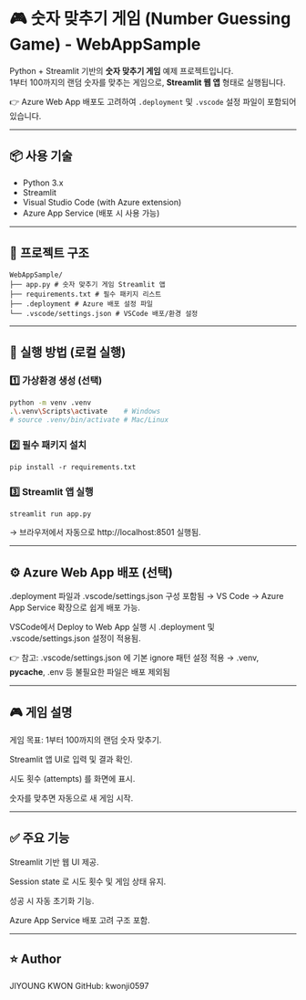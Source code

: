 # 🎮 숫자 맞추기 게임 (Number Guessing Game) - WebAppSample

Python + Streamlit 기반의 **숫자 맞추기 게임** 예제 프로젝트입니다.  
1부터 100까지의 랜덤 숫자를 맞추는 게임으로, **Streamlit 웹 앱** 형태로 실행됩니다.

👉 Azure Web App 배포도 고려하여 `.deployment` 및 `.vscode` 설정 파일이 포함되어 있습니다.

---

## 📦 사용 기술

- Python 3.x
- Streamlit
- Visual Studio Code (with Azure extension)
- Azure App Service (배포 시 사용 가능)

---

## 📁 프로젝트 구조

```
WebAppSample/
├── app.py # 숫자 맞추기 게임 Streamlit 앱
├── requirements.txt # 필수 패키지 리스트
├── .deployment # Azure 배포 설정 파일
└── .vscode/settings.json # VSCode 배포/환경 설정
```

---

## 🚀 실행 방법 (로컬 실행)

### 1️⃣ 가상환경 생성 (선택)

```bash
python -m venv .venv
.\.venv\Scripts\activate    # Windows
# source .venv/bin/activate # Mac/Linux
```
### 2️⃣ 필수 패키지 설치
```
pip install -r requirements.txt
```
### 3️⃣ Streamlit 앱 실행
```
streamlit run app.py
```
→ 브라우저에서 자동으로 http://localhost:8501 실행됨.

---

## ⚙️ Azure Web App 배포 (선택)
.deployment 파일과 .vscode/settings.json 구성 포함됨 → VS Code → Azure App Service 확장으로 쉽게 배포 가능.

VSCode에서 Deploy to Web App 실행 시 .deployment 및 .vscode/settings.json 설정이 적용됨.

👉 참고: .vscode/settings.json 에 기본 ignore 패턴 설정 적용 → .venv, __pycache__, .env 등 불필요한 파일은 배포 제외됨

---


## 🎮 게임 설명
게임 목표: 1부터 100까지의 랜덤 숫자 맞추기.

Streamlit 앱 UI로 입력 및 결과 확인.

시도 횟수 (attempts) 를 화면에 표시.

숫자를 맞추면 자동으로 새 게임 시작.

---


## ✅ 주요 기능
Streamlit 기반 웹 UI 제공.

Session state 로 시도 횟수 및 게임 상태 유지.

성공 시 자동 초기화 기능.

Azure App Service 배포 고려 구조 포함.

---


## ⭐️ Author
JIYOUNG KWON
GitHub: kwonji0597